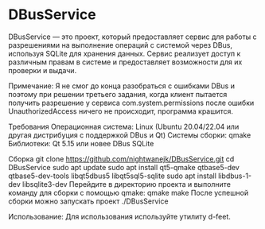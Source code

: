 # DBusService
DBusService — это проект, который предоставляет сервис для работы с разрешениями на выполнение операций с системой через DBus, используя SQLite для хранения данных. Сервис реализует доступ к различным правам в системе и предоставляет возможности для их проверки и выдачи.

Примечание:
Я не смог до конца разобраться с ошибками DBus и поэтому при решении третьего задания, когда клиент пытается получить разрешение у сервиса com.system.permissions после ошибки UnauthorizedAccess ничего не происходит, программа крашится. 

Требования
Операционная система: Linux (Ubuntu 20.04/22.04 или другая дистрибуция с поддержкой DBus и Qt)
Системы сборки: qmake
Библиотеки:
Qt 5.15 или новее
DBus
SQLite

Сборка
git clone https://github.com/nightwanejk/DBusService.git
cd DBusService
sudo apt update
sudo apt install qt5-qmake qtbase5-dev qtbase5-dev-tools libqt5dbus5 libqt5sql5-sqlite
sudo apt install libdbus-1-dev libsqlite3-dev
Перейдите в директорию проекта и выполните команду для сборки с помощью qmake:
qmake
make
После успешной сборки можно запускать проект
./DBusService

Использование:
Для использования используйте утилиту d-feet.

